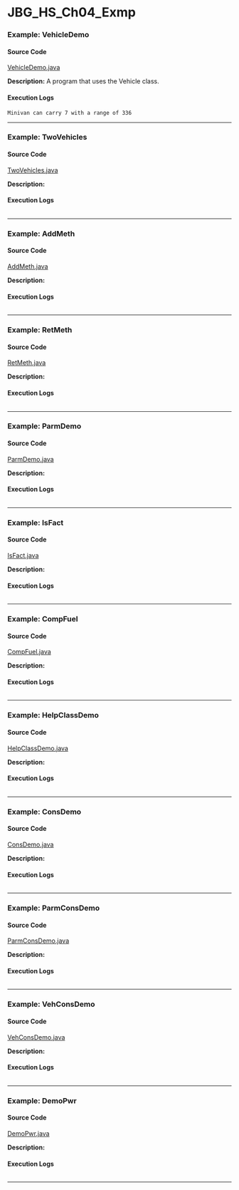 # JBG_HS_Ch04_Exmp

### Example: VehicleDemo

#### Source Code
[VehicleDemo.java](./VehicleDemo.java)

**Description:** A program that uses the Vehicle class.

#### Execution Logs

```
Minivan can carry 7 with a range of 336
```

---

### Example: TwoVehicles

#### Source Code
[TwoVehicles.java](./TwoVehicles.java)

**Description:** 

#### Execution Logs

```

```

---

### Example: AddMeth

#### Source Code
[AddMeth.java](./AddMeth.java)

**Description:** 

#### Execution Logs

```

```

---

### Example: RetMeth

#### Source Code
[RetMeth.java](./RetMeth.java)

**Description:** 

#### Execution Logs

```

```

---

### Example: ParmDemo

#### Source Code
[ParmDemo.java](./ParmDemo.java)

**Description:** 

#### Execution Logs

```

```

---

### Example: IsFact

#### Source Code
[IsFact.java](./IsFact.java)

**Description:** 

#### Execution Logs

```

```

---

### Example: CompFuel

#### Source Code
[CompFuel.java](./CompFuel.java)

**Description:** 

#### Execution Logs

```

```

---

### Example: HelpClassDemo

#### Source Code
[HelpClassDemo.java](./HelpClassDemo.java)

**Description:** 

#### Execution Logs

```

```

---

### Example: ConsDemo

#### Source Code
[ConsDemo.java](./ConsDemo.java)

**Description:** 

#### Execution Logs

```

```

---

### Example: ParmConsDemo

#### Source Code
[ParmConsDemo.java](./ParmConsDemo.java)

**Description:** 

#### Execution Logs

```

```

---

### Example: VehConsDemo

#### Source Code
[VehConsDemo.java](./VehConsDemo.java)

**Description:** 

#### Execution Logs

```

```

---

### Example: DemoPwr

#### Source Code
[DemoPwr.java](./DemoPwr.java)

**Description:** 

#### Execution Logs

```

```

---


